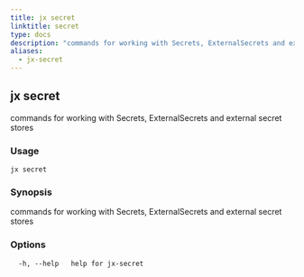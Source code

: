 ```yaml
---
title: jx secret
linktitle: secret
type: docs
description: "commands for working with Secrets, ExternalSecrets and external secret stores"
aliases:
  - jx-secret
---
```


## jx secret

commands for working with Secrets, ExternalSecrets and external secret stores

### Usage

```
jx secret
```

### Synopsis

commands for working with Secrets, ExternalSecrets and external secret stores

### Options

```
  -h, --help   help for jx-secret
```

